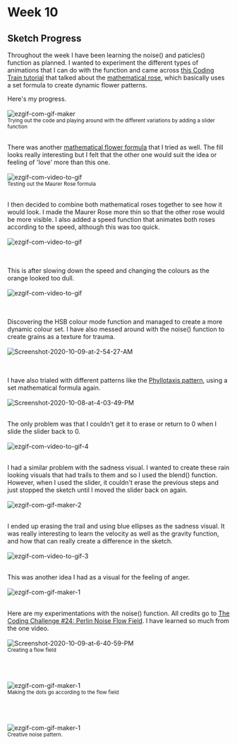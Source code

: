 # Week 10
## Sketch Progress

Throughout the week I have been learning the noise() and paticles() function as planned. I wanted to experiment the different types of animations that I can do with the function and came across [this Coding Train tutorial](https://www.youtube.com/watch?v=f5QBExMNB1I&t=369s) that talked about the [mathematical rose](https://en.wikipedia.org/wiki/Rose_(mathematics)), which basically uses a set formula to create dynamic flower patterns.

Here's my progress.
<br /> <br /> 
<img src="https://i.ibb.co/xMLSVh1/ezgif-com-gif-maker.gif" alt="ezgif-com-gif-maker" border="0"><br /> 
<sub> Trying out the code and playing around with the different variations by adding a slider function </sub>
<br /> <br /> 

There was another [mathematical flower formula](https://en.wikipedia.org/wiki/Maurer_rose) that I tried as well. The fill looks really interesting but I felt that the other one would suit the idea or feeling of 'love' more than this one.
<br /> <br /> 
<img src="https://i.ibb.co/zhmjPMz/ezgif-com-video-to-gif.gif" alt="ezgif-com-video-to-gif" border="0"><br /> 
<sub> Testing out the Maurer Rose formula </sub>
<br /> <br /> 

I then decided to combine both mathematical roses together to see how it would look. I made the Maurer Rose more thin so that the other rose would be more visible. I also added a speed function that animates both roses according to the speed, although this was too quick.
<br /> <br /> 
<img src="https://i.ibb.co/kh1wbXG/ezgif-com-video-to-gif.gif" alt="ezgif-com-video-to-gif" border="0">             
<br /> <br /> 

This is after slowing down the speed and changing the colours as the orange looked too dull.
<br /> <br /> 
<img src="https://i.ibb.co/7kW8VN1/ezgif-com-video-to-gif.gif" alt="ezgif-com-video-to-gif" border="0">                      
<br /> <br /> 

Discovering the HSB colour mode function and managed to create a more dynamic colour set. I have also messed around with the noise() function to create grains as a texture for trauma.
<br /> <br /> 
<img src="https://i.ibb.co/nR97Z9S/Screenshot-2020-10-09-at-2-54-27-AM.png" alt="Screenshot-2020-10-09-at-2-54-27-AM" border="0">                      
<br /> <br /> 

I have also trialed with different patterns like the [Phyllotaxis pattern](http://algorithmicbotany.org/papers/abop/abop-ch4.pdf), using a set mathematical formula again.
<br /> <br /> 
<img src="https://i.ibb.co/mN2cS6X/Screenshot-2020-10-08-at-4-03-49-PM.png" alt="Screenshot-2020-10-08-at-4-03-49-PM" border="0">
<br /> <br /> 

The only problem was that I couldn't get it to erase or return to 0 when I slide the slider back to 0. 
<br /> <br /> 
<img src="https://i.ibb.co/ZKPM68p/ezgif-com-video-to-gif-4.gif" alt="ezgif-com-video-to-gif-4" border="0">
<br /> <br /> 


I had a similar problem with the sadness visual. I wanted to create these rain looking visuals that had trails to them and so I used the blend() function. However, when I used the slider, it couldn't erase the previous steps and just stopped the sketch until I moved the slider back on again.
<br /> <br /> 
<img src="https://i.ibb.co/LzKJPp4/ezgif-com-gif-maker-2.gif" alt="ezgif-com-gif-maker-2" border="0">
<br /> <br /> 

I ended up erasing the trail and using blue ellipses as the sadness visual. It was really interesting to learn the velocity as well as the gravity function, and how that can really create a difference in the sketch.
<br /> <br /> 
<img src="https://i.ibb.co/4Jzybs8/ezgif-com-video-to-gif-3.gif" alt="ezgif-com-video-to-gif-3" border="0">
<br /> <br /> 


This was another idea I had as a visual for the feeling of anger.
<br /> <br /> 
<img src="https://i.ibb.co/fvbh76c/ezgif-com-gif-maker-1.gif" alt="ezgif-com-gif-maker-1" border="0">
<br /> <br /> 

Here are my experimentations with the noise() function. All credits go to [The Coding Challenge #24: Perlin Noise Flow Field](https://www.youtube.com/watch?v=BjoM9oKOAKY). I have learned so much from the one video. 
<br /> <br /> 
<img src="https://i.ibb.co/x2HSWT4/Screenshot-2020-10-09-at-6-40-59-PM.png" alt="Screenshot-2020-10-09-at-6-40-59-PM" border="0"><br /> 
<sub> Creating a flow field </sub>
<br /> <br /> 

<br /> <br /> 
<img src="https://i.ibb.co/Hp3sz4Q/ezgif-com-gif-maker-1.gif" alt="ezgif-com-gif-maker-1" border="0"><br /> 
<sub> Making the dots go according to the flow field </sub>
<br /> <br /> 

<br /> <br /> 
<img src="https://i.ibb.co/B4Q0VGM/ezgif-com-gif-maker-1.gif" alt="ezgif-com-gif-maker-1" border="0"><br /> 
<sub> Creative noise pattern. </sub>
<br /> <br /> 
